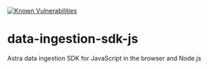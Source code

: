 [![Known Vulnerabilities](https://snyk.io/test/github/adastradev/data-ingestion-sdk-js/badge.svg?targetFile=package.json)](https://snyk.io/test/github/adastradev/data-ingestion-sdk-js?targetFile=package.json)

# data-ingestion-sdk-js
Astra data ingestion SDK for JavaScript in the browser and Node.js


